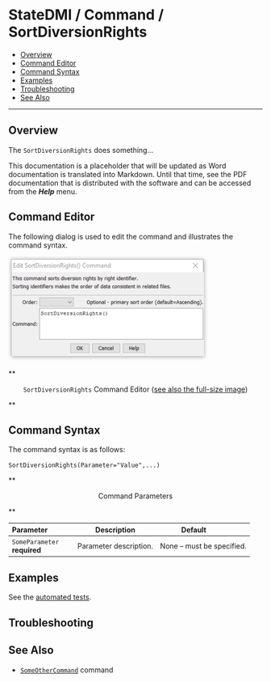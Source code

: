 # StateDMI / Command / SortDiversionRights #

* [Overview](#overview)
* [Command Editor](#command-editor)
* [Command Syntax](#command-syntax)
* [Examples](#examples)
* [Troubleshooting](#troubleshooting)
* [See Also](#see-also)

-------------------------

## Overview ##

The `SortDiversionRights` does something...

This documentation is a placeholder that will be updated as Word documentation is translated into Markdown.
Until that time, see the PDF documentation that is distributed with the software and can be accessed
from the ***Help*** menu.

## Command Editor ##

The following dialog is used to edit the command and illustrates the command syntax.

![SortDiversionRights](SortDiversionRights.png)

**<p style="text-align: center;">
`SortDiversionRights` Command Editor (<a href="../SortDiversionRights.png">see also the full-size image</a>)
</p>**

## Command Syntax ##

The command syntax is as follows:

```text
SortDiversionRights(Parameter="Value",...)
```
**<p style="text-align: center;">
Command Parameters
</p>**

| **Parameter**&nbsp;&nbsp;&nbsp;&nbsp;&nbsp;&nbsp;&nbsp;&nbsp;&nbsp;&nbsp;&nbsp;&nbsp; | **Description** | **Default**&nbsp;&nbsp;&nbsp;&nbsp;&nbsp;&nbsp;&nbsp;&nbsp;&nbsp;&nbsp; |
| --------------|-----------------|----------------- |
|`SomeParameter`<br>**required**|Parameter description.|None – must be specified.|

## Examples ##

See the [automated tests](https://github.com/OpenWaterFoundation/cdss-app-statedmi-main/tree/master/test/regression/commands/SortDiversionRights).

## Troubleshooting ##

## See Also ##

* [`SomeOtherCommand`](../SomeOtherCommand/SomeOtherCommand) command
